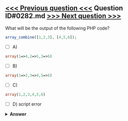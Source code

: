 [<<< Previous question <<<](0281.md)   Question ID#0282.md   [>>> Next question >>>](0283.md)
---

What will be the output of the following PHP code?
```php
array_combine([1,2,3], [4,5,6]);
```

- [ ] A)
```php
array(1=>4,2=>5,3=>6)
```

- [ ] B)
```php
array(1=>2,3=>4,5=>6)
```

- [ ] C)
```php
array(1,2,3,4,5,6)
```

- [ ] D) script error

<details><summary><b>Answer</b></summary>
<p>
  Answer: <strong>A</strong>
</p>
</details>
